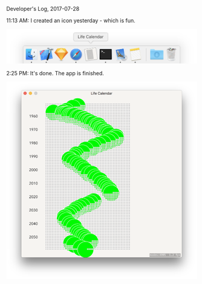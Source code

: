 Developer's Log, 2017-07-28

11:13 AM: I created an icon yesterday - which is fun.

![Fig 1](./embed%20images/2017-07-28%20Fig%201.png)

2:25 PM: It's done. The app is finished.

![Fig 1](./embed%20images/2017-07-28%20Fig%202.png)
